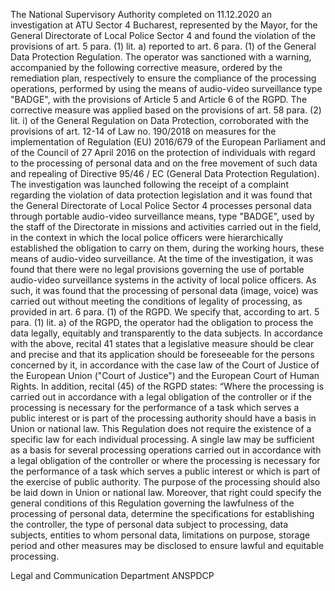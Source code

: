 The National Supervisory Authority completed on 11.12.2020 an investigation at ATU Sector 4 Bucharest, represented by the Mayor, for the General Directorate of Local Police Sector 4 and found the violation of the provisions of art. 5 para. (1) lit. a) reported to art. 6 para. (1) of the General Data Protection Regulation. 
The operator was sanctioned with a warning, accompanied by the following corrective measure, ordered by the remediation plan, respectively to ensure the compliance of the processing operations, performed by using the means of audio-video surveillance type "BADGE", with the provisions of Article 5 and Article 6 of the RGPD. 
The corrective measure was applied based on the provisions of art. 58 para. (2) lit. i) of the General Regulation on Data Protection, corroborated with the provisions of art. 12-14 of Law no. 190/2018 on measures for the implementation of Regulation (EU) 2016/679 of the European Parliament and of the Council of 27 April 2016 on the protection of individuals with regard to the processing of personal data and on the free movement of such data and repealing of Directive 95/46 / EC (General Data Protection Regulation). The investigation was launched following the receipt of a complaint regarding the violation of data protection legislation and it was found that the General Directorate of Local Police Sector 4 processes personal data through portable audio-video surveillance means, type "BADGE", used by the staff of the Directorate in missions and activities carried out in the field, in the context in which the local police officers were hierarchically established the obligation to carry on them, during the working hours, these means of audio-video surveillance. At the time of the investigation, it was found that there were no legal provisions governing the use of portable audio-video surveillance systems in the activity of local police officers. As such, it was found that the processing of personal data (image, voice) was carried out without meeting the conditions of legality of processing, as provided in art. 6 para. (1) of the RGPD. We specify that, according to art. 5 para. (1) lit. a) of the RGPD, the operator had the obligation to process the data legally, equitably and transparently to the data subjects. 
In accordance with the above, recital 41 states that a legislative measure should be clear and precise and that its application should be foreseeable for the persons concerned by it, in accordance with the case law of the Court of Justice of the European Union ("Court of Justice") and the European Court of Human Rights. In addition, recital (45) of the RGPD states: “Where the processing is carried out in accordance with a legal obligation of the controller or if the processing is necessary for the performance of a task which serves a public interest or is part of the processing authority should have a basis in Union or national law. This Regulation does not require the existence of a specific law for each individual processing. A single law may be sufficient as a basis for several processing operations carried out in accordance with a legal obligation of the controller or where the processing is necessary for the performance of a task which serves a public interest or which is part of the exercise of public authority. The purpose of the processing should also be laid down in Union or national law. Moreover, that right could specify the general conditions of this Regulation governing the lawfulness of the processing of personal data, determine the specifications for establishing the controller, the type of personal data subject to processing, data subjects, entities to whom personal data, limitations on purpose, storage period and other measures may be disclosed to ensure lawful and equitable processing.

Legal and Communication Department
ANSPDCP
